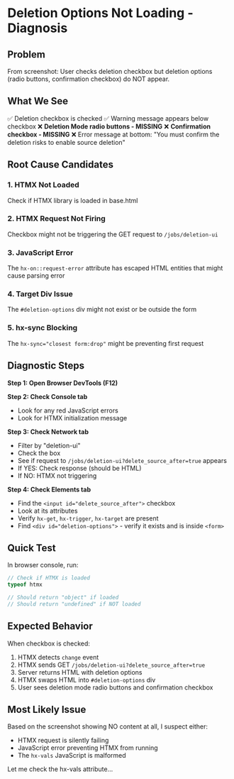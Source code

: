 # Deletion Options Not Loading - Diagnosis

## Problem
From screenshot: User checks deletion checkbox but deletion options (radio buttons, confirmation checkbox) do NOT appear.

## What We See
✅ Deletion checkbox is checked
✅ Warning message appears below checkbox
❌ **Deletion Mode radio buttons - MISSING**
❌ **Confirmation checkbox - MISSING**
❌ Error message at bottom: "You must confirm the deletion risks to enable source deletion"

## Root Cause Candidates

### 1. HTMX Not Loaded
Check if HTMX library is loaded in base.html

### 2. HTMX Request Not Firing
Checkbox might not be triggering the GET request to `/jobs/deletion-ui`

### 3. JavaScript Error
The `hx-on::request-error` attribute has escaped HTML entities that might cause parsing error

### 4. Target Div Issue
The `#deletion-options` div might not exist or be outside the form

### 5. hx-sync Blocking
The `hx-sync="closest form:drop"` might be preventing first request

## Diagnostic Steps

**Step 1: Open Browser DevTools (F12)**

**Step 2: Check Console tab**
- Look for any red JavaScript errors
- Look for HTMX initialization message

**Step 3: Check Network tab**
- Filter by "deletion-ui"
- Check the box
- See if request to `/jobs/deletion-ui?delete_source_after=true` appears
- If YES: Check response (should be HTML)
- If NO: HTMX not triggering

**Step 4: Check Elements tab**
- Find the `<input id="delete_source_after">` checkbox
- Look at its attributes
- Verify `hx-get`, `hx-trigger`, `hx-target` are present
- Find `<div id="deletion-options">` - verify it exists and is inside `<form>`

## Quick Test
In browser console, run:
```javascript
// Check if HTMX is loaded
typeof htmx

// Should return "object" if loaded
// Should return "undefined" if NOT loaded
```

## Expected Behavior
When checkbox is checked:
1. HTMX detects `change` event
2. HTMX sends GET `/jobs/deletion-ui?delete_source_after=true`
3. Server returns HTML with deletion options
4. HTMX swaps HTML into `#deletion-options` div
5. User sees deletion mode radio buttons and confirmation checkbox

## Most Likely Issue
Based on the screenshot showing NO content at all, I suspect either:
- HTMX request is silently failing
- JavaScript error preventing HTMX from running
- The `hx-vals` JavaScript is malformed

Let me check the hx-vals attribute...
